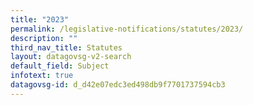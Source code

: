 ```yaml
---
title: "2023"
permalink: /legislative-notifications/statutes/2023/
description: ""
third_nav_title: Statutes
layout: datagovsg-v2-search
default_field: Subject
infotext: true
datagovsg-id: d_d42e07edc3ed498db9f7701737594cb3
---
```

